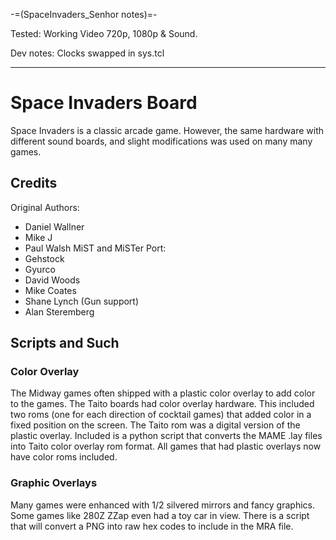 -=(SpaceInvaders_Senhor notes)=-

Tested: Working Video 720p, 1080p & Sound.

Dev notes: Clocks swapped in sys.tcl

___
# Space Invaders Board

Space Invaders is a classic arcade game. However, the same hardware with different sound boards, and slight modifications was used on many many games. 

## Credits

Original Authors:
* Daniel Wallner
* Mike J
* Paul Walsh
MiST and MiSTer Port:
* Gehstock
* Gyurco
* David Woods
* Mike Coates
* Shane Lynch (Gun support)
* Alan Steremberg

## Scripts and Such

### Color Overlay

The Midway games often shipped with a plastic color overlay to add color to the games. The Taito boards had color overlay hardware. This included two roms (one for each direction of cocktail games) that added color in a fixed position on the screen. The Taito rom was a digital version of the plastic overlay. Included is a python script that converts the MAME .lay files into Taito color overlay rom format. All games that had plastic overlays now have color roms included.

### Graphic Overlays

Many games were enhanced with 1/2 silvered mirrors and fancy graphics. Some games like 280Z ZZap even had a toy car in view. There is a script that will convert a PNG into raw hex codes to include in the MRA file. 
